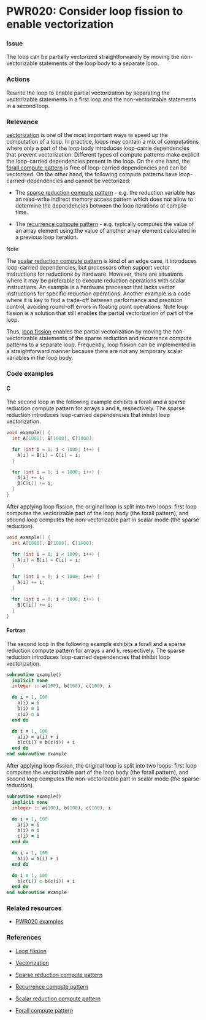 # PWR020: Consider loop fission to enable vectorization

### Issue

The loop can be partially vectorized straightforwardly by moving the
non-vectorizable statements of the loop body to a separate loop.

### Actions

Rewrite the loop to enable partial vectorization by separating the vectorizable
statements in a first loop and the non-vectorizable statements in a second loop.

### Relevance

[vectorization](../../Glossary/Vectorization.md) is one of the most important ways to
speed up the computation of a loop. In practice, loops may contain a mix of
computations where only a part of the loop body introduces loop-carrie
dependencies that prevent vectorization. Different types of compute patterns
make explicit the loop-carried dependencies present in the loop. On the one
hand, the
[forall compute pattern](../../Glossary/Patterns-for-performance-optimization/Forall.md)
is free of loop-carried dependencies and can be vectorized. On the other hand,
the following compute patterns have loop-carried-dependencies and cannot be
vectorized:

* The
[sparse reduction compute pattern](../../Glossary/Patterns-for-performance-optimization/Sparse-reduction.md) - e.g.
the reduction variable has an read-write indirect memory access pattern which
does not allow to determine the dependencies between the loop iterations at
compile-time.

* The
[recurrence compute pattern](../../Glossary/Patterns-for-performance-optimization/Recurrence.md) - e.g.
typically computes the value of an array element using the value of another
array element calculated in a previous loop iteration.

> [!NOTE]
> The
> [scalar reduction compute pattern](../../Glossary/Patterns-for-performance-optimization/Scalar-reduction.md)
> is kind of an edge case, it introduces loop-carried dependencies, but
> processors often support vector instructions for reductions by hardware.
> However, there are situations where it may be preferable to execute reduction
> operations with scalar instructions. An example is a hardware processor that
> lacks vector instructions for specific reduction operations. Another example is
> a code where it is key to find a trade-off between performance and precision
> control, avoiding round-off errors in floating point operations. Note loop
> fission is a solution that still enables the partial vectorization of part of
> the loop.

Thus, [loop fission](../../Glossary/Loop-fission.md) enables the partial
vectorization by moving the non-vectorizable statements of the sparse reduction
and recurrence compute patterns to a separate loop. Frequently, loop fission can
be implemented in a straightforward manner because there are not any temporary
scalar variables in the loop body.

### Code examples

#### C

The second loop in the following example exhibits a forall and a sparse
reduction compute pattern for arrays `A` and `B`, respectively. The sparse
reduction introduces loop-carried dependencies that inhibit loop vectorization.

```c
void example() {
  int A[1000], B[1000], C[1000];

  for (int i = 0; i < 1000; i++) {
    A[i] = B[i] = C[i] = i;
  }

  for (int i = 0; i < 1000; i++) {
    A[i] += i;
    B[C[i]] += i;
  }
}
```

After applying loop fission, the original loop is split into two loops: first
loop computes the vectorizable part of the loop body (the forall pattern), and
second loop computes the non-vectorizable part in scalar mode (the sparse
reduction).

```c
void example() {
  int A[1000], B[1000], C[1000];

  for (int i = 0; i < 1000; i++) {
    A[i] = B[i] = C[i] = i;
  }

  for (int i = 0; i < 1000; i++) {
    A[i] += i;
  }

  for (int i = 0; i < 1000; i++) {
    B[C[i]] += i;
  }
}
```

#### Fortran

The second loop in the following example exhibits a forall and a sparse
reduction compute pattern for arrays `a` and `b`, respectively. The sparse
reduction introduces loop-carried dependencies that inhibit loop vectorization.

```f90
subroutine example()
  implicit none
  integer :: a(100), b(100), c(100), i

  do i = 1, 100
    a(i) = i
    b(i) = i
    c(i) = i
  end do

  do i = 1, 100
    a(i) = a(i) + i
    b(c(i)) = b(c(i)) + i
  end do
end subroutine example
```

After applying loop fission, the original loop is split into two loops: first
loop computes the vectorizable part of the loop body (the forall pattern), and
second loop computes the non-vectorizable part in scalar mode (the sparse
reduction).

```f90
subroutine example()
  implicit none
  integer :: a(100), b(100), c(100), i

  do i = 1, 100
    a(i) = i
    b(i) = i
    c(i) = i
  end do

  do i = 1, 100
    a(i) = a(i) + i
  end do

  do i = 1, 100
    b(c(i)) = b(c(i)) + i
  end do
end subroutine example
```

### Related resources

* [PWR020 examples](https://github.com/codee-com/open-catalog/tree/main/Checks/PWR020/)

### References

* [Loop fission](../../Glossary/Loop-fission.md)

* [Vectorization](../../Glossary/Vectorization.md)

* [Sparse reduction compute pattern](../../Glossary/Patterns-for-performance-optimization/Sparse-reduction.md)

* [Recurrence compute pattern](../../Glossary/Patterns-for-performance-optimization/Recurrence.md)

* [Scalar reduction compute pattern](../../Glossary/Patterns-for-performance-optimization/Scalar-reduction.md)

* [Forall compute pattern](../../Glossary/Patterns-for-performance-optimization/Forall.md)
